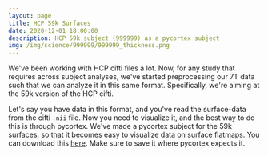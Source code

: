 ```yaml
---
layout: page
title: HCP 59k Surfaces
date: 2020-12-01 18:00:00
description: HCP 59k subject (999999) as a pycortex subject
img: /img/science/999999/999999_thickness.png
---
```


We've been working with HCP cifti files a lot. Now, for any study that requires across subject analyses, we've started preprocessing our 7T data such that we can analyze it in this same format. Specifically, we're aiming at the 59k version of the HCP cifti. 

Let's say you have data in this format, and you've read the surface-data from the cifti `.nii` file. Now you need to visualize it, and the best way to do this is through pycortex. We've made a pycortex subject for the 59k surfaces, so that it becomes easy to visualize data on surface flatmaps. You can download this [here](https://figshare.com/articles/dataset/59k_HCP_subject_entry_for_pycortex_database/13372958). Make sure to save it where pycortex expects it. 

<div class="img_row">
	<img class="col one" src="{{ site.baseurl }}/img/science/999999/999999_curv.png" alt="" title="curvature flatmap"/>
	<img class="col one" src="{{ site.baseurl }}/img/science/999999/999999_thickness.png" alt="" title="thickness flatmap"/>
	<img class="col one" src="{{ site.baseurl }}/img/science/999999/999999_myelin.png" alt="" title="'myelin' flatmap"/>
</div>




